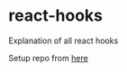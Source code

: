 # react-hooks
Explanation of all react hooks

Setup repo from [here](https://dev.to/suprabhasupi/learn-to-configure-eslint-and-prettier-in-react-4gp0)
